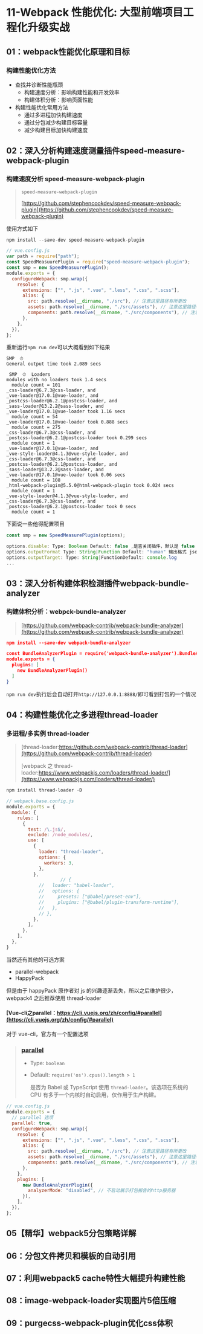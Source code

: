 # 11-Webpack 性能优化: 大型前端项目工程化升级实战

## 01：webpack性能优化原理和目标

### 构建性能优化方法

* 查找并诊断性能瓶颈
  * 构建速度分析：影响构建性能和开发效率
  * 构建体积分析：影响页面性能
* 构建性能优化常用方法
  * 通过多进程加快构建速度
  * 通过分包减少构建目标容量
  * 减少构建目标加快构建速度

## 02：深入分析构建速度测量插件speed-measure-webpack-plugin

### 构建速度分析 speed-measure-webpack-plugin

> ```npm
> speed-measure-webpack-plugin
> ```
>
> [https://github.com/stephencookdev/speed-measure-webpack-plugin](https://github.com/stephencookdev/speed-measure-webpack-plugin)

使用方式如下

```javascript
npm install --save-dev speed-measure-webpack-plugin

// vue.config.js
var path = require("path");
const SpeedMeasuurePlugin = require("speed-measure-webpack-plugin");
const smp = new SpeedMeasuurePlugin();
module.exports = {
  configureWebpack: smp.wrap({
    resolve: {
      extensions: ["", ".js", ".vue", ".less", ".css", ".scss"],
      alias: {
        src: path.resolve(__dirname, "./src"), // 注意这里路径有所更改
        assets: path.resolve(__dirname, "./src/assets"), // 注意这里路径有所更改
        components: path.resolve(__dirname, "./src/components"), // 注意这里路径有所更改
      },
    },
  }),
};
```

重新运行`npm run dev`可以大概看到如下结果

```shell
SMP  ⏱  
General output time took 2.089 secs

 SMP  ⏱  Loaders
modules with no loaders took 1.4 secs
  module count = 101
_css-loader@6.7.3@css-loader, and 
_vue-loader@17.0.1@vue-loader, and 
_postcss-loader@6.2.1@postcss-loader, and 
_sass-loader@13.2.2@sass-loader, and 
_vue-loader@17.0.1@vue-loader took 1.16 secs
  module count = 54
_vue-loader@17.0.1@vue-loader took 0.888 secs
  module count = 275
_css-loader@6.7.3@css-loader, and 
_postcss-loader@6.2.1@postcss-loader took 0.299 secs
  module count = 1
_vue-loader@17.0.1@vue-loader, and 
_vue-style-loader@4.1.3@vue-style-loader, and 
_css-loader@6.7.3@css-loader, and 
_postcss-loader@6.2.1@postcss-loader, and 
_sass-loader@13.2.2@sass-loader, and 
_vue-loader@17.0.1@vue-loader took 0.06 secs
  module count = 108
_html-webpack-plugin@5.5.0@html-webpack-plugin took 0.024 secs
  module count = 1
_vue-style-loader@4.1.3@vue-style-loader, and 
_css-loader@6.7.3@css-loader, and 
_postcss-loader@6.2.1@postcss-loader took 0 secs
  module count = 1
```

下面说一些他得配置项目

```javascript
const smp = new SpeedMeasurePlugin(options);

options.disable: Type: Boolean Default: false ,是否关闭插件，默认是 false
options.outputFormat Type: String|Function Default: "human" 输出格式 json|| human || humanVerbose || Function
options.outputTarget: Type: String|FunctionDefault: console.log
...
```

## 03：深入分析构建体积检测插件webpack-bundle-analyzer

### 构建体积分析：webpck-bundle-analyzer

> [https://github.com/webpack-contrib/webpack-bundle-analyzer](https://github.com/webpack-contrib/webpack-bundle-analyzer)

```json
npm install --save-dev webpack-bundle-analyzer

const BundleAnalyzerPlugin = require('webpack-bundle-analyzer').BundleAnalyzerPlugin;
module.exports = {
  plugins: [
    new BundleAnalyzerPlugin()
  ]
}
```

`npm run dev`执行后会自动打开`http://127.0.0.1:8888/`即可看到打包的一个情况

## 04：构建性能优化之多进程thread-loader

### 多进程/多实例 thread-loader

> [thread-loader:https://github.com/webpack-contrib/thread-loader](https://github.com/webpack-contrib/thread-loader)
>
> [webpack 之 thread-loader:https://www.webpackjs.com/loaders/thread-loader/](https://www.webpackjs.com/loaders/thread-loader/)

```javascript
npm install thread-loader -D

// webpack.base.config.js
module.exports = {
  module: {
    rules: [
      {
        test: /\.js$/,
        exclude: /node_modules/,
        use: [
          {
            loader: "thread-loader",
            options: {
              workers: 3,
            },
          },
     				// {
            //   loader: "babel-loader",
            //   options: {
            //     presets: ["@babel/preset-env"],
            //     plugins: ["@babel/plugin-transform-runtime"],
            //   },
            // },
          },
        ],
      },
    ],
  },
}
```

当然还有其他的可选方案

* parallel-webpack
* HappyPack

但是由于 happyPack 原作者对 js 的兴趣逐渐丢失，所以之后维护很少，webpack4 之后推荐使用 thread-loader

#### [Vue-cli之parallel：https://cli.vuejs.org/zh/config/#parallel](https://cli.vuejs.org/zh/config/#parallel)

对于 vue-cli，官方有一个配置选项

> ### [parallel](https://cli.vuejs.org/zh/config/#parallel)
>
> - Type: `boolean`
>
> - Default: `require('os').cpus().length > 1`
>
>   是否为 Babel 或 TypeScript 使用 `thread-loader`。该选项在系统的 CPU 有多于一个内核时自动启用，仅作用于生产构建。

```javascript
// vue.config.js
module.exports = {
  // parallel 选项
  parallel: true,
  configureWebpack: smp.wrap({
    resolve: {
      extensions: ["", ".js", ".vue", ".less", ".css", ".scss"],
      alias: {
        src: path.resolve(__dirname, "./src"), // 注意这里路径有所更改
        assets: path.resolve(__dirname, "./src/assets"), // 注意这里路径有所更改
        components: path.resolve(__dirname, "./src/components"), // 注意这里路径有所更改
      },
    },
    plugins: [
      new BundleAnalyzerPlugin({
        analyzerMode: "disabled", // 不启动展示打包报告的http服务器
      }),
    ],
  }),
};
```

## 05【精华】webpack5分包策略详解



## 06：分包文件拷贝和模板的自动引用

## 07：利用webpack5 cache特性大幅提升构建性能

## 08：image-webpack-loader实现图片5倍压缩

## 09：purgecss-webpack-plugin优化css体积
